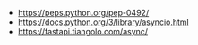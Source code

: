 - https://peps.python.org/pep-0492/
- https://docs.python.org/3/library/asyncio.html
- https://fastapi.tiangolo.com/async/
